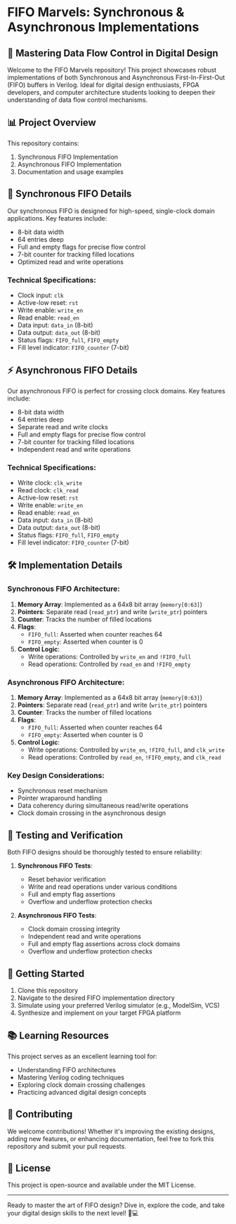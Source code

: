# FIFO Marvels: Synchronous & Asynchronous Implementations

## 🚀 Mastering Data Flow Control in Digital Design

Welcome to the FIFO Marvels repository! This project showcases robust implementations of both Synchronous and Asynchronous First-In-First-Out (FIFO) buffers in Verilog. Ideal for digital design enthusiasts, FPGA developers, and computer architecture students looking to deepen their understanding of data flow control mechanisms.

## 📊 Project Overview

This repository contains:
1. Synchronous FIFO Implementation
2. Asynchronous FIFO Implementation
3. Documentation and usage examples

## 🔄 Synchronous FIFO Details

Our synchronous FIFO is designed for high-speed, single-clock domain applications. Key features include:

- 8-bit data width
- 64 entries deep
- Full and empty flags for precise flow control
- 7-bit counter for tracking filled locations
- Optimized read and write operations

### Technical Specifications:
- Clock input: `clk`
- Active-low reset: `rst`
- Write enable: `write_en`
- Read enable: `read_en`
- Data input: `data_in` (8-bit)
- Data output: `data_out` (8-bit)
- Status flags: `FIFO_full`, `FIFO_empty`
- Fill level indicator: `FIFO_counter` (7-bit)

## ⚡ Asynchronous FIFO Details

Our asynchronous FIFO is perfect for crossing clock domains. Key features include:

- 8-bit data width
- 64 entries deep
- Separate read and write clocks
- Full and empty flags for precise flow control
- 7-bit counter for tracking filled locations
- Independent read and write operations

### Technical Specifications:
- Write clock: `clk_write`
- Read clock: `clk_read`
- Active-low reset: `rst`
- Write enable: `write_en`
- Read enable: `read_en`
- Data input: `data_in` (8-bit)
- Data output: `data_out` (8-bit)
- Status flags: `FIFO_full`, `FIFO_empty`
- Fill level indicator: `FIFO_counter` (7-bit)

## 🛠️ Implementation Details

### Synchronous FIFO Architecture:
1. **Memory Array**: Implemented as a 64x8 bit array (`memory[0:63]`)
2. **Pointers**: Separate read (`read_ptr`) and write (`write_ptr`) pointers
3. **Counter**: Tracks the number of filled locations
4. **Flags**: 
   - `FIFO_full`: Asserted when counter reaches 64
   - `FIFO_empty`: Asserted when counter is 0
5. **Control Logic**: 
   - Write operations: Controlled by `write_en` and `!FIFO_full`
   - Read operations: Controlled by `read_en` and `!FIFO_empty`

### Asynchronous FIFO Architecture:
1. **Memory Array**: Implemented as a 64x8 bit array (`memory[0:63]`)
2. **Pointers**: Separate read (`read_ptr`) and write (`write_ptr`) pointers
3. **Counter**: Tracks the number of filled locations
4. **Flags**: 
   - `FIFO_full`: Asserted when counter reaches 64
   - `FIFO_empty`: Asserted when counter is 0
5. **Control Logic**: 
   - Write operations: Controlled by `write_en`, `!FIFO_full`, and `clk_write`
   - Read operations: Controlled by `read_en`, `!FIFO_empty`, and `clk_read`

### Key Design Considerations:
- Synchronous reset mechanism
- Pointer wraparound handling
- Data coherency during simultaneous read/write operations
- Clock domain crossing in the asynchronous design

## 🧪 Testing and Verification

Both FIFO designs should be thoroughly tested to ensure reliability:

1. **Synchronous FIFO Tests**:
   - Reset behavior verification
   - Write and read operations under various conditions
   - Full and empty flag assertions
   - Overflow and underflow protection checks

2. **Asynchronous FIFO Tests**:
   - Clock domain crossing integrity
   - Independent read and write operations
   - Full and empty flag assertions across clock domains
   - Overflow and underflow protection checks

## 🚀 Getting Started

1. Clone this repository
2. Navigate to the desired FIFO implementation directory
3. Simulate using your preferred Verilog simulator (e.g., ModelSim, VCS)
4. Synthesize and implement on your target FPGA platform

## 📚 Learning Resources

This project serves as an excellent learning tool for:
- Understanding FIFO architectures
- Mastering Verilog coding techniques
- Exploring clock domain crossing challenges
- Practicing advanced digital design concepts

## 🤝 Contributing

We welcome contributions! Whether it's improving the existing designs, adding new features, or enhancing documentation, feel free to fork this repository and submit your pull requests.

## 📜 License

This project is open-source and available under the MIT License.

---

Ready to master the art of FIFO design? Dive in, explore the code, and take your digital design skills to the next level! 🚀💻
